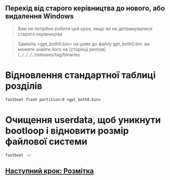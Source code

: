 ## Перехід від старого керівництва до нового, або видалення Windows
> Вам не потрібно робити цей крок, якщо ви не дотримувалися старого керівництва

> Замініть <gpt_both0.bin> на шлях до файлу gpt_both0.bin. ви можете знайти його на [сторінці релізів](../../../../releases/tag/binaries

# Відновлення стандартної таблиці розділів

```cmd
fastboot flash partition:0 <gpt_both0.bin>
````

# Очищення userdata, щоб уникнути bootloop і відновити розмір файлової системи
```cmd
fastboot -w
````

## [Наступний крок: Розмітка](/guide/Ukrainian/0-partition-uk.md)
